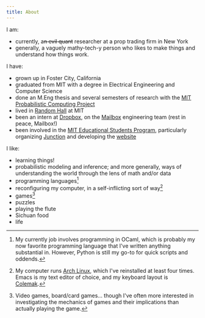 ```yaml
---
title: About
---
```


I am:

- currently, a~~n evil quant~~ researcher at a prop trading firm in New York
- generally, a vaguely mathy-tech-y person who likes to make things and understand how things work.

I have:

- grown up in Foster City, California
- graduated from MIT with a degree in Electrical Engineering and Computer Science
- done an M.Eng thesis and several semesters of research with the [MIT Probabilistic Computing Project](http://probcomp.csail.mit.edu/)
- lived in [Random Hall](http://web.mit.edu/random-hall/www/) at MIT
- been an intern at [Dropbox](https://www.dropbox.com/), on the [Mailbox](http://www.mailboxapp.com/) engineering team (rest in peace, Mailbox!)
- been involved in the [MIT Educational Students Program](https://esp.mit.edu/teach/), particularly organizing [Junction](https://esp.mit.edu/learn/Junction/) and developing the [website](https://github.com/learning-unlimited/ESP-Website)

I like:

- learning things!
- probabilistic modeling and inference; and more generally, ways of understanding the world through the lens of math and/or data
- programming languages[^languages]
- reconfiguring my computer, in a self-inflicting sort of way[^computer]
- games[^games]
- puzzles
- playing the flute
- Sichuan food
- life

[^languages]: My currently job involves programming in OCaml, which is probably my now favorite programming language that I've written anything substantial in. However, Python is still my go-to for quick scripts and oddends.
[^computer]: My computer runs [Arch Linux](https://archlinux.org/), which I've reinstalled at least four times. Emacs is my text editor of choice, and my keyboard layout is [Colemak](http://colemak.com/).
[^games]: Video games, board/card games... though I've often more interested in investigating the mechanics of games and their implications than actually playing the game.
